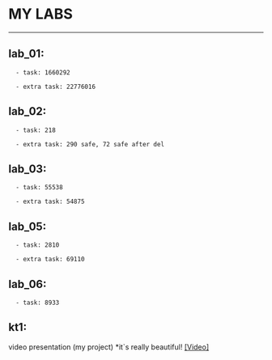 # MY LABS
---

lab_01:
---
      - task: 1660292
      
      - extra task: 22776016


lab_02:
--- 
      - task: 218
      
      - extra task: 290 safe, 72 safe after del
      
lab_03:
--- 
      - task: 55538
      
      - extra task: 54875

lab_05:
--- 
      - task: 2810
      
      - extra task: 69110

lab_06:
--- 
      - task: 8933
      
kt1:
---
  video presentation (my project) *it`s really beautiful!
  [[Video]](https://youtu.be/FH5a4W29kAw)
